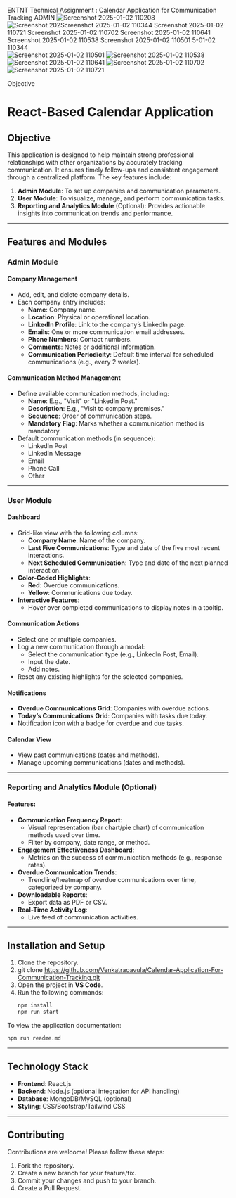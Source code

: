 ENTNT Technical Assignment : Calendar Application for Communication Tracking ADMIN ![Screenshot 2025-01-02 110208](https://github.com/user-attachments/assets/2f6bbe1c-5cd7-4605-bdd9-fe85b2789102)
![Screenshot 202![Screenshot 2025-01-02 110344](https://github.com/user-attachments/assets/71b9acc3-20a9-4f4c-a1ae-5d785162ed7f)
![Screenshot 2025-01-02 110721](https://github.com/user-attachments/assets/188a80b2-7af5-43e5-9e5e-ec5a98ec25a3)
![Screenshot 2025-01-02 110702](https://github.com/user-attachments/assets/49dba83d-4a42-4382-a64a-466e7485f331)
![Screenshot 2025-01-02 110641](https://github.com/user-attachments/assets/16d4fc36-0cb0-4fd7-8242-58ab1f9cc6ff)
![Screenshot 2025-01-02 110538](https://github.com/user-attachments/assets/8671f142-ed80-4c6d-a31f-fd13a7a40cde)
![Screenshot 2025-01-02 110501](https://github.com/user-attachments/assets/da688770-ce07-4243-86d3-657b0c9cf0d3)
5-01-02 110344](https://github.com/user-attachments/assets/03b840ee-66c4-4a79-b1d6-181c1efa5de4)
![Screenshot 2025-01-02 110501](https://github.com/user-attachments/assets/ec13d16e-930b-4cb9-ab97-0aa8d8d87eda)
![Screenshot 2025-01-02 110538](https://github.com/user-attachments/assets/26f78c2c-da7e-443a-b4fc-f5072bb23c34)
![Screenshot 2025-01-02 110641](https://github.com/user-attachments/assets/100342f9-2f4b-49ba-a307-81b98dc91650)
![Screenshot 2025-01-02 110702](https://github.com/user-attachments/assets/13c43e53-05a3-447c-bb9e-a0a00d2cfd41)
![Screenshot 2025-01-02 110721](https://github.com/user-attachments/assets/fa5c4809-e09a-415d-b268-5be47402d39c)


Objective

 # React-Based Calendar Application

## Objective

This application is designed to help maintain strong professional relationships with other organizations by accurately tracking communication. It ensures timely follow-ups and consistent engagement through a centralized platform. The key features include:

1. **Admin Module**: To set up companies and communication parameters.
2. **User Module**: To visualize, manage, and perform communication tasks.
3. **Reporting and Analytics Module** (Optional): Provides actionable insights into communication trends and performance.

---

## Features and Modules

### Admin Module

#### Company Management
- Add, edit, and delete company details.
- Each company entry includes:
  - **Name**: Company name.
  - **Location**: Physical or operational location.
  - **LinkedIn Profile**: Link to the company’s LinkedIn page.
  - **Emails**: One or more communication email addresses.
  - **Phone Numbers**: Contact numbers.
  - **Comments**: Notes or additional information.
  - **Communication Periodicity**: Default time interval for scheduled communications (e.g., every 2 weeks).

#### Communication Method Management
- Define available communication methods, including:
  - **Name**: E.g., "Visit" or "LinkedIn Post."
  - **Description**: E.g., "Visit to company premises."
  - **Sequence**: Order of communication steps.
  - **Mandatory Flag**: Marks whether a communication method is mandatory.
- Default communication methods (in sequence):
  - LinkedIn Post
  - LinkedIn Message
  - Email
  - Phone Call
  - Other

---

### User Module

#### Dashboard
- Grid-like view with the following columns:
  - **Company Name**: Name of the company.
  - **Last Five Communications**: Type and date of the five most recent interactions.
  - **Next Scheduled Communication**: Type and date of the next planned interaction.
- **Color-Coded Highlights**:
  - **Red**: Overdue communications.
  - **Yellow**: Communications due today.
- **Interactive Features**:
  - Hover over completed communications to display notes in a tooltip.

#### Communication Actions
- Select one or multiple companies.
- Log a new communication through a modal:
  - Select the communication type (e.g., LinkedIn Post, Email).
  - Input the date.
  - Add notes.
- Reset any existing highlights for the selected companies.

#### Notifications
- **Overdue Communications Grid**: Companies with overdue actions.
- **Today’s Communications Grid**: Companies with tasks due today.
- Notification icon with a badge for overdue and due tasks.

#### Calendar View
- View past communications (dates and methods).
- Manage upcoming communications (dates and methods).

---

### Reporting and Analytics Module (Optional)

#### Features:
- **Communication Frequency Report**:
  - Visual representation (bar chart/pie chart) of communication methods used over time.
  - Filter by company, date range, or method.
- **Engagement Effectiveness Dashboard**:
  - Metrics on the success of communication methods (e.g., response rates).
- **Overdue Communication Trends**:
  - Trendline/heatmap of overdue communications over time, categorized by company.
- **Downloadable Reports**:
  - Export data as PDF or CSV.
- **Real-Time Activity Log**:
  - Live feed of communication activities.

---

## Installation and Setup

1. Clone the repository.
2.  git clone <https://github.com/Venkatraoavula/Calendar-Application-For-Communication-Tracking.git>
3. Open the project in **VS Code**.
4. Run the following commands:
   ```bash
   npm install
   npm run start
   ```

To view the application documentation:
```bash
npm run readme.md
```

---

## Technology Stack
- **Frontend**: React.js
- **Backend**: Node.js (optional integration for API handling)
- **Database**: MongoDB/MySQL (optional)
- **Styling**: CSS/Bootstrap/Tailwind CSS

---

## Contributing
Contributions are welcome! Please follow these steps:
1. Fork the repository.
2. Create a new branch for your feature/fix.
3. Commit your changes and push to your branch.
4. Create a Pull Request.



